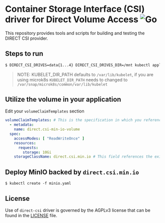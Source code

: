# Container Storage Interface (CSI) driver for Direct Volume Access ![Go](https://github.com/minio/direct-csi/workflows/Go/badge.svg)
This repository provides tools and scripts for building and testing the DIRECT CSI provider.

## Steps to run

```sh
$ DIRECT_CSI_DRIVES=data{1...4} DIRECT_CSI_DRIVES_DIR=/mnt kubectl apply -k github.com/minio/direct-csi
```

> NOTE: KUBELET_DIR_PATH defaults to `/var/lib/kubelet`, if you are using microk8s 
> `KUBELET_DIR_PATH` needs to changed to `/var/snap/microk8s/common/var/lib/kubelet`

## Utilize the volume in your application

Edit your `volumeClaimTemplates` section

```yaml
volumeClaimTemplates: # This is the specification in which you reference the StorageClass
  - metadata:
    name: direct.csi-min-io-volume
  spec:
    accessModes: [ "ReadWriteOnce" ]
    resources:
      requests:
        storage: 10Gi
    storageClassName: direct.csi.min.io # This field references the existing StorageClass
```

## Deploy MinIO backed by `direct.csi.min.io`

```
$ kubectl create -f minio.yaml
```

## License
Use of `direct-csi` driver is governed by the AGPLv3 license that can be found in the [LICENSE](./LICENSE) file.
